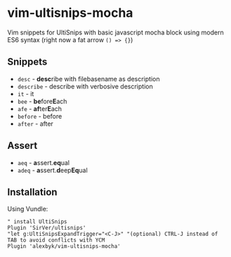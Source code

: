 # vim-ultisnips-mocha
Vim snippets for UltiSnips with basic javascript mocha block using modern ES6 syntax (right now a fat arrow `() => {}`)

## Snippets
* `desc` - **desc**ribe with filebasename as description
* `describe` - describe with verbosive description
* `it` - it
* `bee` - **be**fore**E**ach
* `afe` - **af**ter**E**ach
* `before` - before
* `after` - after

## Assert
* `aeq` - **a**ssert.**eq**ual
* `adeq` - **a**ssert.**d**eep**Eq**ual

## Installation
Using Vundle:
```
" install UltiSnips
Plugin 'SirVer/ultisnips'
"let g:UltiSnipsExpandTrigger="<C-J>" "(optional) CTRL-J instead of TAB to avoid conflicts with YCM
Plugin 'alexbyk/vim-ultisnips-mocha'
```
